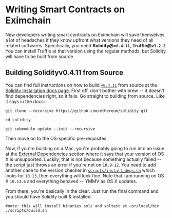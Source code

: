 # Writing Smart Contracts on Eximchain
New developers writing smart contracts on Eximchain will save themselves a lot of headaches if they know upfront what versions they need of all related softwares.  Specifically, you need **Solidity@`v0.4.11`**, **Truffle@`v3.2.2`**.  You can install Truffle at that version using the regular methods, but Solidity will have to be built from source.  

## Building Solidityv0.4.11 from Source
You can find full instructions on how to build [`v0.4.11`](https://github.com/ethereum/solidity/tree/v0.4.11) from source at the [Solidity Installation docs page](https://solidity.readthedocs.io/en/latest/installing-solidity.html#building-from-source).  First off, don't bother with brew -- it doesn't find dependencies right, so it fails.  Go straight to building from source.  Like it says in the docs:

`git clone --recursive https://github.com/ethereum/solidity.git`

`cd solidity`

`git submodule update --init --recursive`

Then move on to the OS-specific pre-requisites.

Now, if you're building on a Mac, you're probably going to run into an issue at the [External Dependencies](https://solidity.readthedocs.io/en/latest/installing-solidity.html#external-dependencies) section where it says that your version of OS X is unsupported.  Luckily, that is not because something actually failed -- the script just throws an error if you're not on `10.9-12`.  You need to add another case to the version checker in [`scripts/install_deps.sh`](https://github.com/ethereum/solidity/blob/v0.4.11/scripts/install_deps.sh#L74) which looks for `10.13`, then everything will look fine.  Note that I am running on OS X `10.13.6` and everything behaved -- YMMV as OS X updates.

From there, you're basically in the clear.  Just run the final command and you should have Solidity built & installed:
```
#note: this will install binaries solc and soltest at usr/local/bin
./scripts/build.sh
```
